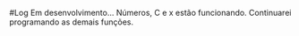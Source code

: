 #Log
Em desenvolvimento...
Números, C e x estão funcionando.
Continuarei programando as demais funções.
